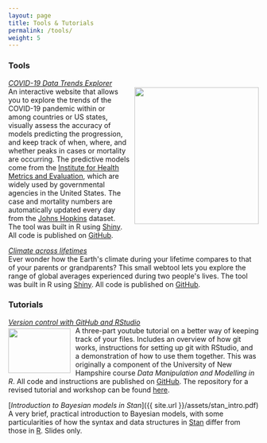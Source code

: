 ```yaml
---
layout: page
title: Tools & Tutorials
permalink: /tools/
weight: 5
---
```


### Tools  
[*COVID-19 Data Trends Explorer*](https://sz-tim.shinyapps.io/covid19-ihme/)  
[<img width="250" height="275" style="float:right; margin-left: 10px" src="{{ site.url }}/assets/COVID_Italy.png">](https://sz-tim.shinyapps.io/covid19-ihme/)An interactive website that allows you to explore the trends of the COVID-19 pandemic within or among countries or US states, visually assess the accuracy of models predicting the progression, and keep track of when, where, and whether peaks in cases or mortality are occurring. The predictive models come from the [Institute for Health Metrics and Evaluation](http://www.healthdata.org/covid), which are widely used by governmental agencies in the United States. The case and mortality numbers are automatically updated every day from the [Johns Hopkins](https://github.com/CSSEGISandData/COVID-19) dataset. The tool was built in R using [Shiny](https://shiny.rstudio.com/). All code is published on [GitHub](https://github.com/Sz-Tim/COVID19-IHME).  


[*Climate across lifetimes*](https://sz-tim.shinyapps.io/climate-in-my-life/)  
Ever wonder how the Earth's climate during your lifetime compares to that of your parents or grandparents? This small webtool lets you explore the range of global averages experienced during two people's lives. The tool was built in R using [Shiny](https://shiny.rstudio.com/). All code is published on [GitHub](https://github.com/Sz-Tim/climate-in-my-life).  



### Tutorials   
[*Version control with GitHub and RStudio*](https://www.youtube.com/playlist?list=PL7GjEq0oE7-YrZoV5eWkO-YOQbZtz-RxX)  
[<img width="125" height="90" style="float:left; margin-right: 10px; margin-top: 4px" src="{{ site.url }}/assets/git_workflow.png">](https://www.youtube.com/playlist?list=PL7GjEq0oE7-YrZoV5eWkO-YOQbZtz-RxX)A three-part youtube tutorial on a better way of keeping track of your files. Includes an overview of how git works, instructions for setting up git with RStudio, and a demonstration of how to use them together. This was originally a component of the University of New Hampshire course *Data Manipulation and Modelling in R*. All code and instructions are published on [GitHub](https://github.com/Sz-Tim/NR995_Module_9). The repository for a revised tutorial and workshop can be found [here](https://github.com/Sz-Tim/Bertelsmeier_Group). 

[*Introduction to Bayesian models in Stan*]({{ site.url }}/assets/stan_intro.pdf)  
A very brief, practical introduction to Bayesian models, with some particularities of how the syntax and data structures in [Stan](https://mc-stan.org//) differ from those in [R](http://cran.r-project.org/). Slides only. 
